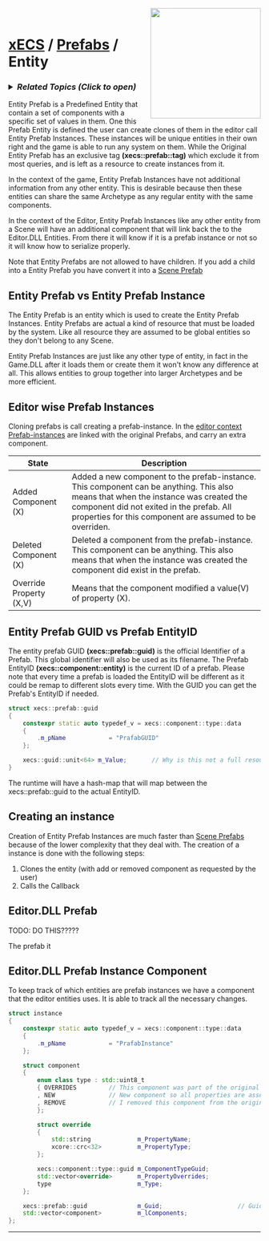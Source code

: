<img src="https://i.imgur.com/TyjrCTS.jpg" align="right" width="220px" /><br>
# [xECS](xecs.md) / [Prefabs](xecs_prefab.md) / Entity

<h3><details><summary><i><b>Related Topics </b>(Click to open)</i></summary>

* [Component Serialization](xecs_component_serialization.md)
* [Component Properties](xecs_component_properties.md)
* [Component Typedef](xecs_component_typedef.md)
* [Scene entity references](ecs_scene_entity_references.md)
* [Scene Ranges](xecs_scene_ranges.md)
* [Scene file format, details about entities](xecs_scene_serialization_entity.md)
</details></h3>

Entity Prefab is a Predefined Entity that contain a set of components with a specific set of values in them. One this Prefab Entity is defined the user can create clones of them in the editor call Entity Prefab Instances. These instances will be unique entities in their own right and the game is able to run any system on them. While the Original Entity Prefab has an exclusive tag **(xecs::prefab::tag)** which exclude it from most queries, and is left as a resource to create instances from it.

In the context of the game, Entity Prefab Instances have not additional information from any other entity. This is desirable because then these entities can share the same Archetype as any regular entity with the same components. 

In the context of the Editor, Entity Prefab Instances like any other entity from a Scene will have an additional component that will link back the to the Editor.DLL Entities. From there it will know if it is a prefab instance or not so it will know how to serialize properly.

Note that Entity Prefabs are not allowed to have children. If you add a child into a Entity Prefab you have convert it into a [Scene Prefab](xecs_prefab_scene.md)

## Entity Prefab vs Entity Prefab Instance

The Entity Prefab is an entity which is used to create the Entity Prefab Instances. Entity Prefabs are actual a kind of resource that must be loaded by the system. Like all resource they are assumed to be global entities so they don't belong to any Scene. 

Entity Prefab Instances are just like any other type of entity, in fact in the Game.DLL after it loads them or create them it won't know any difference at all. This allows entities to group together into larger Archetypes and be more efficient.

## Editor wise Prefab Instances 

Cloning prefabs is call creating a prefab-instance. In the [editor context Prefab-instances](xecs_editor_entities.md) are linked with the original Prefabs, and carry an extra component.

| State | Description |
|-------|----------|
| Added Component (X) | Added a new component to the prefab-instance. This component can be anything. This also  means that when the instance was created the component did not exited in the prefab. All properties for this component are assumed to be overriden. |
| Deleted Component (X) | Deleted a component from the prefab-instance. This component can be anything. This also means that when the instance was created the component did exist in the prefab. |
| Override Property (X,V) | Means that the component modified a value(V) of property (X). |

## Entity Prefab GUID vs Prefab EntityID

The entity prefab GUID **(xecs::prefab::guid)** is the official Identifier of a Prefab. This global identifier will also be used as its filename. The Prefab EntityID **(xecs::component::entity)** is the current ID of a prefab. Please note that every time a prefab is loaded the EntityID will be different as it could be remap to different slots every time. With the GUID you can get the Prefab's EntityID if needed. 

~~~cpp
struct xecs::prefab::guid
{
    constexpr static auto typedef_v = xecs::component::type::data
    {
        .m_pName            = "PrafabGUID"
    };

    xecs::guid::unit<64> m_Value;       // Why is this not a full resource guid???
}
~~~

The runtime will have a hash-map that will map between the xecs::prefab::guid to the actual EntityID.

## Creating an instance

Creation of Entity Prefab Instances are much faster than [Scene Prefabs](xecs_prefab_scene.md) because of the lower complexity that they deal with. The creation of a instance is done with the following steps:
1. Clones the entity (with add or removed component as requested by the user)
2. Calls the Callback 

## Editor.DLL Prefab

TODO: DO THIS?????


The prefab it


## Editor.DLL Prefab Instance Component

To keep track of which entities are prefab instances we have a component that the editor entities uses. It is able to track all the necessary changes.

~~~cpp
struct instance
{
    constexpr static auto typedef_v = xecs::component::type::data
    {
        .m_pName            = "PrafabInstance"
    };

    struct component
    {
        enum class type : std::uint8_t
        { OVERRIDES         // This component was part of the original archetype and I am overriding some properties
        , NEW               // New component so all properties are assumed to be overwritten 
        , REMOVE            // I removed this component from the original archetype
        };

        struct override
        {
            std::string             m_PropertyName;
            xcore::crc<32>          m_PropertyType;
        };

        xecs::component::type::guid m_ComponentTypeGuid;
        std::vector<override>       m_PropertyOverrides;
        type                        m_Type;
    };

    xecs::prefab::guid              m_Guid;                     // Guid of the prefab
    std::vector<component>          m_lComponents;
};
~~~

---
